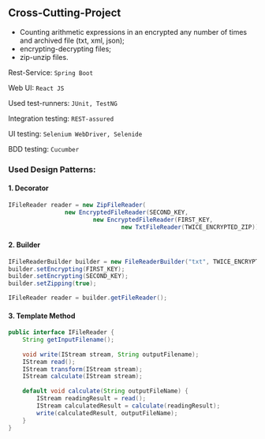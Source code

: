 ## Cross-Cutting-Project
* Counting arithmetic expressions in an encrypted any number of times and archived file (txt, xml, json);
* encrypting-decrypting files; 
* zip-unzip files.

Rest-Service: `Spring Boot`

Web UI: `React JS`

Used test-runners: `JUnit, TestNG`

Integration testing: `REST-assured`

UI testing: `Selenium WebDriver, Selenide`

BDD testing: `Cucumber`

### Used Design Patterns:
#### 1. Decorator
```java 
IFileReader reader = new ZipFileReader(
                new EncryptedFileReader(SECOND_KEY,
                        new EncryptedFileReader(FIRST_KEY,
                                new TxtFileReader(TWICE_ENCRYPTED_ZIP))));
```
#### 2. Builder
```java 
IFileReaderBuilder builder = new FileReaderBuilder("txt", TWICE_ENCRYPTED_ZIP);
builder.setEncrypting(FIRST_KEY);
builder.setEncrypting(SECOND_KEY);
builder.setZipping(true);

IFileReader reader = builder.getFileReader();
```
#### 3. Template Method
```java
public interface IFileReader {
    String getInputFilename();
    
    void write(IStream stream, String outputFilename);
    IStream read();
    IStream transform(IStream stream);
    IStream calculate(IStream stream);
    
    default void calculate(String outputFileName) {
        IStream readingResult = read();
        IStream calculatedResult = calculate(readingResult);
        write(calculatedResult, outputFileName);
    }
}
```
